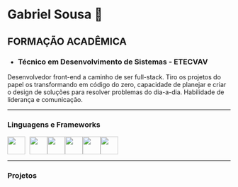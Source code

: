 <h1>Gabriel Sousa 👋</h1>

<h2 style="font-size: 22px">FORMAÇÃO ACADÊMICA</h2>
<ul>
  <li><h3>Técnico em Desenvolvimento de Sistemas - ETECVAV</h3></li>
</ul>

<p>Desenvolvedor front-end a caminho de ser full-stack. Tiro os projetos do papel os transformando em código do zero,
capacidade de planejar e criar o design de soluções para resolver problemas do dia-a-dia. Habilidade de liderança e comunicação.
</p>

---

### Linguagens e Frameworks
<div class="inline" style="display: inline-flex">
  <img aling="left" width="40px" style="padding-right: 10" src="https://cdn.jsdelivr.net/gh/devicons/devicon@latest/icons/html5/html5-original.svg" />
  <img aling="left" width="40px" style="padding-rigth: 10" src="https://cdn.jsdelivr.net/gh/devicons/devicon@latest/icons/css3/css3-original.svg" />
  <img aling="left" width="40px" style="padding-rigth: 10" src="https://cdn.jsdelivr.net/gh/devicons/devicon@latest/icons/javascript/javascript-original.svg" />
  <img aling="left" width="40px" style="padding-rigth: 10" src="https://cdn.jsdelivr.net/gh/devicons/devicon@latest/icons/php/php-original.svg" />
  <img aling="left" width="40px" style="padding-rigth: 10" src="https://cdn.jsdelivr.net/gh/devicons/devicon@latest/icons/bootstrap/bootstrap-original.svg" />
  <img aling="left" width="40px" style="padding-rigth: 10" src="https://cdn.jsdelivr.net/gh/devicons/devicon@latest/icons/react/react-original.svg" />
  <br />
</div>

---

### Projetos
          
          
<!--
**BielBetis4/BielBetis4** is a ✨ _special_ ✨ repository because its `README.md` (this file) appears on your GitHub profile.

Here are some ideas to get you started:

- 🔭 I’m currently working on ...
- 🌱 I’m currently learning ...
- 👯 I’m looking to collaborate on ...
- 🤔 I’m looking for help with ...
- 💬 Ask me about ...
- 📫 How to reach me: ...
- 😄 Pronouns: ...
- ⚡ Fun fact: ...
-->
